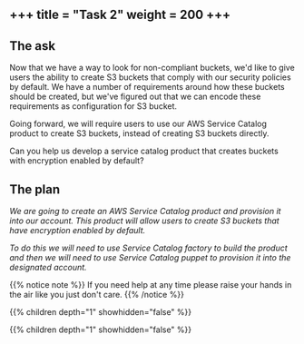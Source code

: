 +++
title = "Task 2"
weight = 200
+++
---
## The ask

Now that we have a way to look for non-compliant buckets, we'd like to give users the ability to create S3 buckets that comply with our security policies by default. We have a number of requirements around how these buckets should be created, but we've figured out that we can encode these requirements as configuration for S3 bucket. 

Going forward, we will require users to use our AWS Service Catalog product to create S3 buckets, instead of creating S3 buckets directly.

Can you help us develop a service catalog product that creates buckets with encryption enabled by default?

## The plan

_We are going to create an AWS Service Catalog product and provision it into our account.  This product will allow users to create
S3 buckets that have encryption enabled by default._

_To do this we will need to use Service Catalog factory to build the product and then we will need to use Service Catalog
puppet to provision it into the designated account._


{{% notice note %}}
If you need help at any time please raise your hands in the air like you just don't care.
{{% /notice %}}

{{% children depth="1" showhidden="false" %}}


{{% children depth="1" showhidden="false" %}}